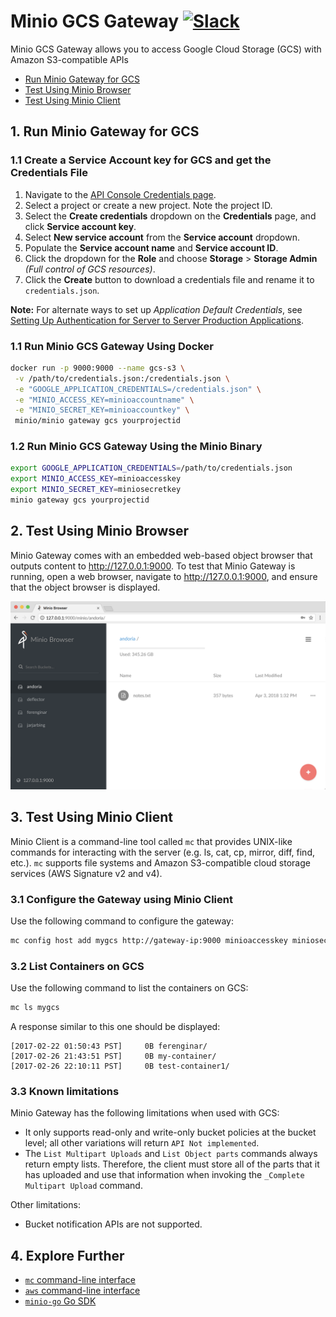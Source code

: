 # Minio GCS Gateway [![Slack](https://slack.minio.io/slack?type=svg)](https://slack.minio.io)

Minio GCS Gateway allows you to access Google Cloud Storage (GCS) with Amazon S3-compatible APIs

- [Run Minio Gateway for GCS](#run-minio-gateway-for-gcs)
- [Test Using Minio Browser](#test-using-minio-browser)
- [Test Using Minio Client](#test-using-minio-client)

## <a name="run-minio-gateway-for-gcs"></a>1. Run Minio Gateway for GCS

### 1.1 Create a Service Account key for GCS and get the Credentials File
1. Navigate to the [API Console Credentials page](https://console.developers.google.com/project/_/apis/credentials).
2. Select a project or create a new project. Note the project ID.
3. Select the **Create credentials** dropdown on the **Credentials** page, and click **Service account key**.
4. Select **New service account** from the **Service account** dropdown.
5. Populate the **Service account name** and **Service account ID**.
6. Click the dropdown for the **Role** and choose **Storage** > **Storage Admin** *(Full control of GCS resources)*.
7. Click the **Create** button to download a credentials file and rename it to `credentials.json`.

**Note:** For alternate ways to set up *Application Default Credentials*, see [Setting Up Authentication for Server to Server Production Applications](https://developers.google.com/identity/protocols/application-default-credentials).

### 1.1 Run Minio GCS Gateway Using Docker
```sh
docker run -p 9000:9000 --name gcs-s3 \
 -v /path/to/credentials.json:/credentials.json \
 -e "GOOGLE_APPLICATION_CREDENTIALS=/credentials.json" \
 -e "MINIO_ACCESS_KEY=minioaccountname" \
 -e "MINIO_SECRET_KEY=minioaccountkey" \
 minio/minio gateway gcs yourprojectid
```

### 1.2 Run Minio GCS Gateway Using the Minio Binary

```sh
export GOOGLE_APPLICATION_CREDENTIALS=/path/to/credentials.json
export MINIO_ACCESS_KEY=minioaccesskey
export MINIO_SECRET_KEY=miniosecretkey
minio gateway gcs yourprojectid
```

## <a name="test-using-minio-browser"></a>2. Test Using Minio Browser

Minio Gateway comes with an embedded web-based object browser that outputs content to http://127.0.0.1:9000. To test that Minio Gateway is running, open a web browser, navigate to http://127.0.0.1:9000, and ensure that the object browser is displayed.

![Screenshot](https://github.com/scriptburn/minio/blob/master/docs/screenshots/minio-browser-gateway.png?raw=true)

## <a name="test-using-minio-client"></a>3. Test Using Minio Client

Minio Client is a command-line tool called `mc` that provides UNIX-like commands for interacting with the server (e.g. ls, cat, cp, mirror, diff, find, etc.).  `mc` supports file systems and Amazon S3-compatible cloud storage services (AWS Signature v2 and v4).

### 3.1 Configure the Gateway using Minio Client

Use the following command to configure the gateway:

```sh
mc config host add mygcs http://gateway-ip:9000 minioaccesskey miniosecretkey
```

### 3.2 List Containers on GCS

Use the following command to list the containers on GCS:

```sh
mc ls mygcs
```

A response similar to this one should be displayed:

```
[2017-02-22 01:50:43 PST]     0B ferenginar/
[2017-02-26 21:43:51 PST]     0B my-container/
[2017-02-26 22:10:11 PST]     0B test-container1/
```

### 3.3 Known limitations
Minio Gateway has the following limitations when used with GCS:

* It only supports read-only and write-only bucket policies at the bucket level; all other variations will return `API Not implemented`.
* The `List Multipart Uploads` and `List Object parts` commands always return empty lists. Therefore, the client must store all of the parts that it has uploaded and use that information when invoking the `_Complete Multipart Upload` command.

Other limitations:

* Bucket notification APIs are not supported.

## <a name="explore-further"></a>4. Explore Further
- [`mc` command-line interface](https://docs.minio.io/docs/minio-client-quickstart-guide)
- [`aws` command-line interface](https://docs.minio.io/docs/aws-cli-with-minio)
- [`minio-go` Go SDK](https://docs.minio.io/docs/golang-client-quickstart-guide)

